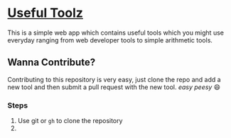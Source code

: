 # [Useful Toolz](https://useful-toolz.vercel.app)

This is a simple web app which contains useful tools which you might use everyday ranging from web developer tools to simple arithmetic tools.

## Wanna Contribute?

Contributing to this repository is very easy, just clone the repo and add a new tool and then submit a pull request with the new tool. _easy peesy_ :smile:

### Steps

1. Use git or `gh` to clone the repository
2. 

